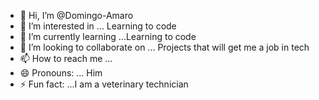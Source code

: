 - 👋 Hi, I’m @Domingo-Amaro
- 👀 I’m interested in ... Learning to code
- 🌱 I’m currently learning ...Learning to code
- 💞️ I’m looking to collaborate on ... Projects that will get me a job in tech
- 📫 How to reach me ...
- 😄 Pronouns: ... Him
- ⚡ Fun fact: ...I am a veterinary technician 

<!---
Domingo-Amaro/Domingo-Amaro is a ✨ special ✨ repository because its `README.md` (this file) appears on your GitHub profile.
You can click the Preview link to take a look at your changes.
--->
